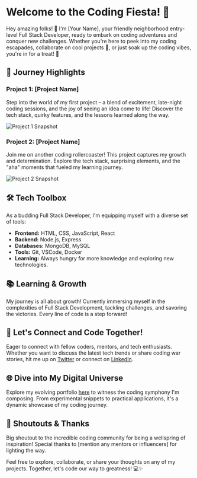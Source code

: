 # Welcome to the Coding Fiesta! 🎉

Hey amazing folks! 🚀 I'm [Your Name], your friendly neighborhood entry-level Full Stack Developer, ready to embark on coding adventures and conquer new challenges. Whether you're here to peek into my coding escapades, collaborate on cool projects 🤝, or just soak up the coding vibes, you're in for a treat! 🌟

## 🌈 Journey Highlights

### Project 1: [Project Name]
Step into the world of my first project – a blend of excitement, late-night coding sessions, and the joy of seeing an idea come to life! Discover the tech stack, quirky features, and the lessons learned along the way.

![Project 1 Snapshot](link/to/project1/image)

### Project 2: [Project Name]
Join me on another coding rollercoaster! This project captures my growth and determination. Explore the tech stack, surprising elements, and the "aha" moments that fueled my learning journey.

![Project 2 Snapshot](link/to/project2/image)

## 🛠️ Tech Toolbox

As a budding Full Stack Developer, I'm equipping myself with a diverse set of tools:

- **Frontend:** HTML, CSS, JavaScript, React
- **Backend:** Node.js, Express
- **Databases:** MongoDB, MySQL
- **Tools:** Git, VSCode, Docker
- **Learning:** Always hungry for more knowledge and exploring new technologies.

## 📚 Learning & Growth

My journey is all about growth! Currently immersing myself in the complexities of Full Stack Development, tackling challenges, and savoring the victories. Every line of code is a step forward!

## 🚀 Let's Connect and Code Together!

Eager to connect with fellow coders, mentors, and tech enthusiasts. Whether you want to discuss the latest tech trends or share coding war stories, hit me up on [Twitter](https://twitter.com/yourhandle) or connect on [LinkedIn](https://www.linkedin.com/in/yourprofile).

## 🌐 Dive into My Digital Universe

Explore my evolving portfolio [here](https://yourportfolio.com) to witness the coding symphony I'm composing. From experimental snippets to practical applications, it's a dynamic showcase of my coding journey.

## 🙌 Shoutouts & Thanks

Big shoutout to the incredible coding community for being a wellspring of inspiration! Special thanks to [mention any mentors or influencers] for lighting the way.

Feel free to explore, collaborate, or share your thoughts on any of my projects. Together, let's code our way to greatness! 💻✨
